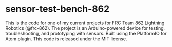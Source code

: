 # sensor-test-bench-862
This is the code for one of my current projects for FRC Team 862 Lightning Robotics (@frc-862).
The project is an Arduino-powered device for testing, troubleshooting, and prototyping with sensors.
Built using the PlatformIO for Atom plugin. This code is released under the MIT license.
